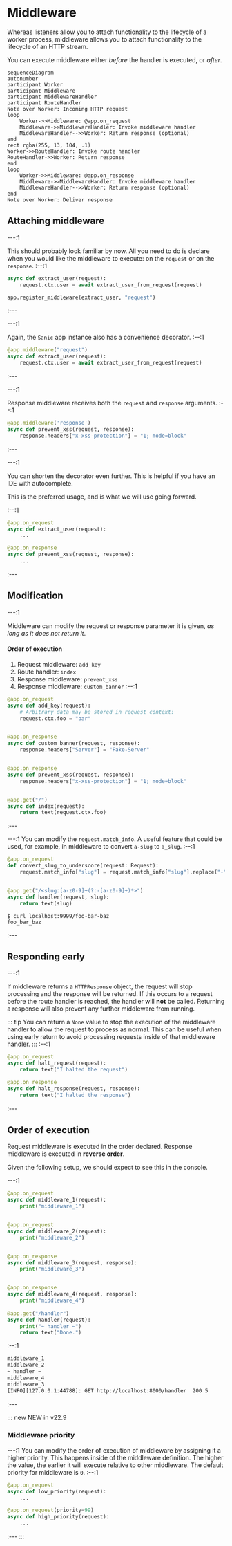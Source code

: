 # Middleware

Whereas listeners allow you to attach functionality to the lifecycle of a worker process, middleware allows you to attach functionality to the lifecycle of an HTTP stream.

You can execute middleware either _before_ the handler is executed, or _after_.

```mermaid
sequenceDiagram
autonumber
participant Worker
participant Middleware
participant MiddlewareHandler
participant RouteHandler
Note over Worker: Incoming HTTP request
loop
    Worker->>Middleware: @app.on_request
    Middleware->>MiddlewareHandler: Invoke middleware handler
    MiddlewareHandler-->>Worker: Return response (optional)
end
rect rgba(255, 13, 104, .1)
Worker->>RouteHandler: Invoke route handler
RouteHandler->>Worker: Return response
end
loop
    Worker->>Middleware: @app.on_response
    Middleware->>MiddlewareHandler: Invoke middleware handler
    MiddlewareHandler-->>Worker: Return response (optional)
end
Note over Worker: Deliver response
```
## Attaching middleware

---:1

This should probably look familiar by now. All you need to do is declare when you would like the middleware to execute: on the `request` or on the `response`.
:--:1
```python
async def extract_user(request):
    request.ctx.user = await extract_user_from_request(request)

app.register_middleware(extract_user, "request")
```
:---

---:1

Again, the `Sanic` app instance also has a convenience decorator.
:--:1
```python
@app.middleware("request")
async def extract_user(request):
    request.ctx.user = await extract_user_from_request(request)
```
:---

---:1

Response middleware receives both the `request` and `response` arguments.
:--:1
```python
@app.middleware('response')
async def prevent_xss(request, response):
    response.headers["x-xss-protection"] = "1; mode=block"
```
:---

---:1

You can shorten the decorator even further. This is helpful if you have an IDE with autocomplete.

This is the preferred usage, and is what we will use going forward.

:--:1
```python
@app.on_request
async def extract_user(request):
    ...

@app.on_response
async def prevent_xss(request, response):
    ...
```
:---

## Modification

---:1

Middleware can modify the request or response parameter it is given, _as long as it does not return it_.

#### Order of execution

1. Request middleware: `add_key`
2. Route handler: `index`
3. Response middleware: `prevent_xss`
4. Response middleware: `custom_banner`
:--:1
```python
@app.on_request
async def add_key(request):
    # Arbitrary data may be stored in request context:
    request.ctx.foo = "bar"


@app.on_response
async def custom_banner(request, response):
    response.headers["Server"] = "Fake-Server"


@app.on_response
async def prevent_xss(request, response):
    response.headers["x-xss-protection"] = "1; mode=block"


@app.get("/")
async def index(request):
    return text(request.ctx.foo)

```
:---


---:1
You can modify the `request.match_info`. A useful feature that could be used, for example, in middleware to convert `a-slug` to `a_slug`.
:--:1
```python
@app.on_request
def convert_slug_to_underscore(request: Request):
    request.match_info["slug"] = request.match_info["slug"].replace("-", "_")


@app.get("/<slug:[a-z0-9]+(?:-[a-z0-9]+)*>")
async def handler(request, slug):
    return text(slug)
```
```
$ curl localhost:9999/foo-bar-baz
foo_bar_baz
```
:---
## Responding early

---:1

If middleware returns a `HTTPResponse` object, the request will stop processing and the response will be returned. If this occurs to a request before the route handler is reached, the handler will **not** be called. Returning a response will also prevent any further middleware from running.

::: tip
You can return a `None` value to stop the execution of the middleware handler to allow the request to process as normal. This can be useful when using early return to avoid processing requests inside of that middleware handler.
:::
:--:1
```python
@app.on_request
async def halt_request(request):
    return text("I halted the request")

@app.on_response
async def halt_response(request, response):
    return text("I halted the response")
```
:---

## Order of execution

Request middleware is executed in the order declared. Response middleware is executed in **reverse order**.

Given the following setup, we should expect to see this in the console.

---:1
```python
@app.on_request
async def middleware_1(request):
    print("middleware_1")


@app.on_request
async def middleware_2(request):
    print("middleware_2")


@app.on_response
async def middleware_3(request, response):
    print("middleware_3")


@app.on_response
async def middleware_4(request, response):
    print("middleware_4")
    
@app.get("/handler")
async def handler(request):
    print("~ handler ~")
    return text("Done.")
```
:--:1
```bash
middleware_1
middleware_2
~ handler ~
middleware_4
middleware_3
[INFO][127.0.0.1:44788]: GET http://localhost:8000/handler  200 5
```
:---

::: new NEW in v22.9
### Middleware priority

---:1
You can modify the order of execution of middleware by assigning it a higher priority. This happens inside of the middleware definition. The higher the value, the earlier it will execute relative to other middleware. The default priority for middleware is `0`.
:--:1
```python
@app.on_request
async def low_priority(request):
    ...

@app.on_request(priority=99)
async def high_priority(request):
    ...
```
:---
:::
